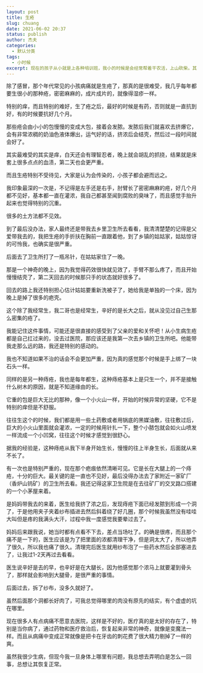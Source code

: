```yaml
---
layout: post
title: 生疮
slug: chuang
date: 2021-06-02 20:37
status: publish
author: 杰夫
categories: 
  - 默认分类
tags: 
  - 小时候
excerpt: 现在的孩子从小就是上各种培训班，我小的时候是会经常帮着干农活，上山砍柴。其余的时间都是自己玩，但基本以山为主，家乡的山中有一种漆树，触碰过后就是生很密集的疮。
---
```


除了感冒，那个年代常见的小孩病痛就是生疮了，那真的是很难受，我几乎每年都要生很小的那种疮，密密麻麻的，成片成片的，就像得湿疹一样。

特别的痒，而且特别的难好，生了疮之后，最好的时候是有药，否则就是一直抗到好，有的时候要抗好几个月。

那些疮会由小小的包慢慢的变成大包，接着会发脓。发脓后我们就喜欢去挤爆它，会有非常浓稠的奶油色液体爆出，运气好的话，挤浓后会结壳，然后过一段时间就会好了。

其实最难受的其实是痒，白天还会有理智忍者，晚上就会胡乱的抓挠，结果就是床套上很多点点的血渍，第二天也会更严重。

而且生疮特别不受待见，大家是认为会传染的，小孩子都会避而远之。

我印象最深的一次是，不记得是左手还是右手，肘臂长了密密麻麻的疮，好几个月都不见好，基本都一直在灌浓，我自己都甚至闻到腐败的臭味了，而且感觉手抬升起来也觉得特别的沉重。

很多的土方法都不见效。

到了最后没办法，家人最终还是带我去乡里卫生所去看看，我清清楚楚的记得是父爱带我去的，我把生疮的手折扶在胸前一直跟着他，到了乡镇的姑姑家，姑姑惊讶的可怜我，也确实是很严重。

后面去了卫生所打了一瓶吊针，在姑姑家住了一晚。

那是一个神奇的晚上，因为我觉得药效很快就见效了，手臂不那么疼了，而且开始慢慢结壳了，第二天回去的时候那只手的状态就好很多了。

回去的路上我还特别担心估计姑姑要重新洗被子了，她给我是单独的一个床，因为晚上是掉了很多的疤壳。

这个除了我经常生，我二哥也是经常生，辛好的是长大之后，就从没见过自己生那么密集的疮了。

我能记住这件事情，可能还是很直接的感受到了父亲的爱和关怀吧！从小生病生疮都是自己扛过来的，没去过医院，那应该还是我第一次去乡镇的卫生所吧。他能带我走那么远的路，我还是特别的感动的。

我也不知道如果不治的话会不会更加严重，因为真的感觉那个时候是手上绑了一块石头一样。





同样的是另一种痔疮，我也是每年都生，这种痔疮基本上是只生一个，并不是接触什么树木的原因，就是不知道缘由的长。

它重的包是巨大无比的那种，像一个小火山一样，开始的时候异常的坚硬，它不是特别的痒但是不舒服。

往往生这个的时候，我们都是用一些土药敷或者用锅底的黑媒油敷，往往敷过后，巨大的小火山里面就会灌浓，一定的时候用针扎一下，整个小脓包就会如火山喷发一样流成一个小凹窝，往往这个时候才感觉到很舒心。

据我的经验是，这种痔疮从我下半身开始生长，慢慢的往上半身生长，后面就从来不长了。

有一次也是特别严重的，现在那个疤痕依然清晰可见。它是长在大腿上的一个痔疮，十分的巨大。最关键的是一直也不见好，最后没得办法去了家附近一家矿厂（香炉山钨矿）的卫生所去看。我还记得这家卫生院是在去往矿厂的交叉路口搭建的一个小茅屋来着。

是妈妈带我去的来着，医生给我挤了浓之后，发现痔疮下面已经发脓到形成一个洞了，于是他用夹子夹着纱布插进去然后斜着绕了好几圈，那个时候我虽然没有哇哇大叫但是疼的我满头大汗，过程中我一度感觉我要晕过去了。

妈妈后来跟我说，她当时都有点看不下去，差点当场吐了。的确是很疼，而且那个痛不是一下的，医生应该是为了把里面的浓都清理干净，但是洞太大了，所以他弄了很久，所以我也痛了很久。清理完后医生就用纱布泡了一些药水然后全部塞进去了，让我过1-2天再过去看看。

医生说辛好是去的早，也辛好是在大腿长，因为他感觉那个浓马上就要灌到骨头了，那样就会影响到大腿骨，是很严重的事情。

后面过去，拆了纱布，没多久就好了。

虽然后面那个洞都长好肉了，可我总觉得哪里的肉没有原先的结实，有个虚虚的坑在哪里。



现在很多人有点病痛不愿意去医院，这样是不好的，医疗真的是太好的存在了，特别是当你病了，通过药物和医疗救治后，恢复起来非常的神奇，就像是变魔法一样。而且从病痛中变成正常就像是把卡在牙齿的刺花费了很大精力剔掉了一样的爽。

虽然我很少生病，但现今我一旦身体上哪里有问题，我总想去弄明白是怎么一回事，总想让其恢复正常。

